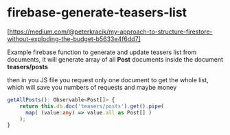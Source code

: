 # firebase-generate-teasers-list

[https://medium.com/@peterkracik/my-approach-to-structure-firestore-without-exploding-the-budget-b5633e4f6dd7]

Example firebase function to generate and update teasers list from documents,
it will generate array of all __Post__ documents inside the document __teasers/posts__

then in you JS file you request only one document to get the whole list, which will save you
numbers of requests and maybe money

```typescript
getAllPosts(): Observable<Post[]> {
    return this.db.doc('teasers/posts').get().pipe(
      map( (value:any) => value.all as Post[] )
    );
}
```

